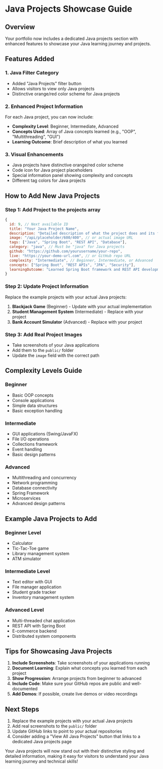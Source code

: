 # Java Projects Showcase Guide

## Overview

Your portfolio now includes a dedicated Java projects section with enhanced features to showcase your Java learning journey and projects.

## Features Added

### 1. Java Filter Category

- Added "Java Projects" filter button
- Allows visitors to view only Java projects
- Distinctive orange/red color scheme for Java projects

### 2. Enhanced Project Information

For each Java project, you can now include:

- **Complexity Level**: Beginner, Intermediate, Advanced
- **Concepts Used**: Array of Java concepts learned (e.g., "OOP", "Multithreading", "GUI")
- **Learning Outcome**: Brief description of what you learned

### 3. Visual Enhancements

- Java projects have distinctive orange/red color scheme
- Code icon for Java project placeholders
- Special information panel showing complexity and concepts
- Different tag colors for Java projects

## How to Add New Java Projects

### Step 1: Add Project to the projects array

```javascript
{
  id: 9, // Next available ID
  title: "Your Java Project Name",
  description: "Detailed description of what the project does and its features.",
  image: "/api/placeholder/600/400", // or actual image URL
  tags: ["Java", "Spring Boot", "REST API", "Database"],
  category: "java", // Must be "java" for Java projects
  github: "https://github.com/yourusername/your-repo",
  live: "https://your-demo-url.com", // or GitHub repo URL
  complexity: "Intermediate", // Beginner, Intermediate, or Advanced
  concepts: ["Spring Boot", "REST APIs", "JPA", "Security"],
  learningOutcome: "Learned Spring Boot framework and REST API development"
}
```

### Step 2: Update Project Information

Replace the example projects with your actual Java projects:

1. **Blackjack Game** (Beginner) - Update with your actual implementation
2. **Student Management System** (Intermediate) - Replace with your project
3. **Bank Account Simulator** (Advanced) - Replace with your project

### Step 3: Add Real Project Images

- Take screenshots of your Java applications
- Add them to the `public/` folder
- Update the `image` field with the correct path

## Complexity Levels Guide

### Beginner

- Basic OOP concepts
- Console applications
- Simple data structures
- Basic exception handling

### Intermediate

- GUI applications (Swing/JavaFX)
- File I/O operations
- Collections framework
- Event handling
- Basic design patterns

### Advanced

- Multithreading and concurrency
- Network programming
- Database connectivity
- Spring Framework
- Microservices
- Advanced design patterns

## Example Java Projects to Add

### Beginner Level

- Calculator
- Tic-Tac-Toe game
- Library management system
- ATM simulator

### Intermediate Level

- Text editor with GUI
- File manager application
- Student grade tracker
- Inventory management system

### Advanced Level

- Multi-threaded chat application
- REST API with Spring Boot
- E-commerce backend
- Distributed system components

## Tips for Showcasing Java Projects

1. **Include Screenshots**: Take screenshots of your applications running
2. **Document Learning**: Explain what concepts you learned from each project
3. **Show Progression**: Arrange projects from beginner to advanced
4. **Include Code**: Make sure your GitHub repos are public and well-documented
5. **Add Demos**: If possible, create live demos or video recordings

## Next Steps

1. Replace the example projects with your actual Java projects
2. Add real screenshots to the `public/` folder
3. Update GitHub links to point to your actual repositories
4. Consider adding a "View All Java Projects" button that links to a dedicated Java projects page

Your Java projects will now stand out with their distinctive styling and detailed information, making it easy for visitors to understand your Java learning journey and technical skills!

